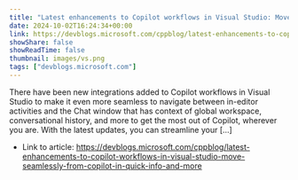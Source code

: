 ```yaml
---
title: "Latest enhancements to Copilot workflows in Visual Studio: Move seamlessly from Copilot in Quick Info and more…"
date: 2024-10-02T16:24:34+00:00
link: https://devblogs.microsoft.com/cppblog/latest-enhancements-to-copilot-workflows-in-visual-studio-move-seamlessly-from-copilot-in-quick-info-and-more
showShare: false
showReadTime: false
thumbnail: images/vs.png
tags: ["devblogs.microsoft.com"]
---
```

There have been new integrations added to Copilot workflows in Visual Studio to make it even more seamless to navigate between in-editor activities and the Chat window that has context of global workspace, conversational history, and more to get the most out of Copilot, wherever you are. With the latest updates, you can streamline your […]

- Link to article: https://devblogs.microsoft.com/cppblog/latest-enhancements-to-copilot-workflows-in-visual-studio-move-seamlessly-from-copilot-in-quick-info-and-more